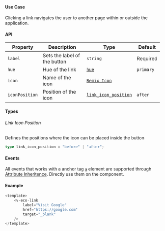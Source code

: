 #### Use Case

Clicking a link navigates the user to another page within or outside the application.

#### API

| Property       | Description                  | Type                                        | Default   |
| -------------- | ---------------------------- | ------------------------------------------- | --------- |
| `label`        | Sets the label of the button | `string`                                    | Required  |
| `hue`          | Hue of the link              | [`hue`](/types#hue)                         | `primary` |
| `icon`         | Name of the icon             | [`Remix Icon`](https://remixicon.com/)      |           |
| `iconPosition` | Position of the icon         | [`link_icon_position`](#link-icon-position) | `after`   |

#### Types

###### Link Icon Position

Defines the positions where the icon can be placed inside the button

```ts
type link_icon_position = "before" | "after";
```

#### Events

All events that works with a anchor tag [`a`](https://developer.mozilla.org/en-US/docs/Web/HTML/Element/a) element are supported through [Attribute Inheritence](https://vuejs.org/guide/components/attrs.html#attribute-inheritance). Directly use them on the component.

#### Example

```js
<template>
	<v-eco-link
		label="Visit Google"
		href="https://google.com"
		target="_blank"
	/>
</template>
```
